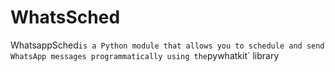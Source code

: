 # WhatsSched
 WhatsappSched` is a Python module that allows you to schedule and send WhatsApp messages programmatically using the `pywhatkit` library

